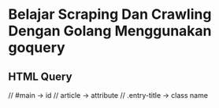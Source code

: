 # Belajar Scraping Dan Crawling Dengan Golang Menggunakan goquery

## HTML Query
//	#main -> id
//  article -> attribute
//  .entry-title -> class name